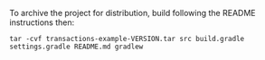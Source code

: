 To archive the project for distribution, build following the README instructions then:
```
tar -cvf transactions-example-VERSION.tar src build.gradle settings.gradle README.md gradlew
```